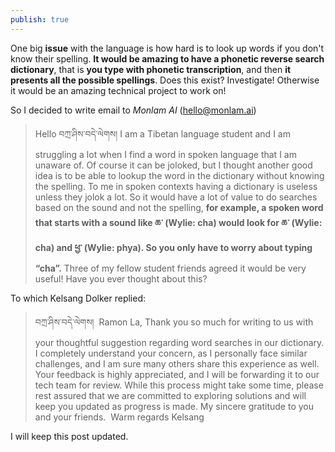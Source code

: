 ```yaml
---
publish: true
---
```


One big **issue** with the language is how hard is to look up words if you don't know their spelling. **It would be amazing to have a phonetic reverse search dictionary**, that is **you type with phonetic transcription**, and then **it presents all the possible spellings**. Does this exist? Investigate! Otherwise it would be an amazing technical project to work on!

So I decided to write email to *Monlam AI* (hello@monlam.ai)

> Hello བཀྲ་ཤིས་བདེ་ལེགས།
> I am a Tibetan language student and I am struggling a lot when I find a word in spoken language that I am unaware of.
> Of course it can be joloked, but I thought another good idea is to be able to lookup the word in the dictionary without knowing the spelling.
> To me in spoken contexts having a dictionary is useless unless they jolok a lot.
> So it would have a lot of value to do searches based on the sound and not the spelling, **for example, a spoken word that starts with a sound like ཆ་ (Wylie: cha) would look for ཆ་ (Wylie: cha) and ཕྱ་ (Wylie: phya). So you only have to worry about typing “cha”.**
> Three of my fellow student friends agreed it would be very useful!
> Have you ever thought about this?

To which Kelsang Dolker replied:

> བཀྲ་ཤིས་བདེ་ལེགས།  Ramon La,
> Thank you so much for writing to us with your thoughtful suggestion regarding word searches in our dictionary. I completely understand your concern, as I personally face similar challenges, and I am sure many others share this experience as well.
> Your feedback is highly appreciated, and I will be forwarding it to our tech team for review. While this process might take some time, please rest assured that we are committed to exploring solutions and will keep you updated as progress is made.
> My sincere gratitude to you and your friends. 
> Warm regards
> Kelsang

I will keep this post updated.
